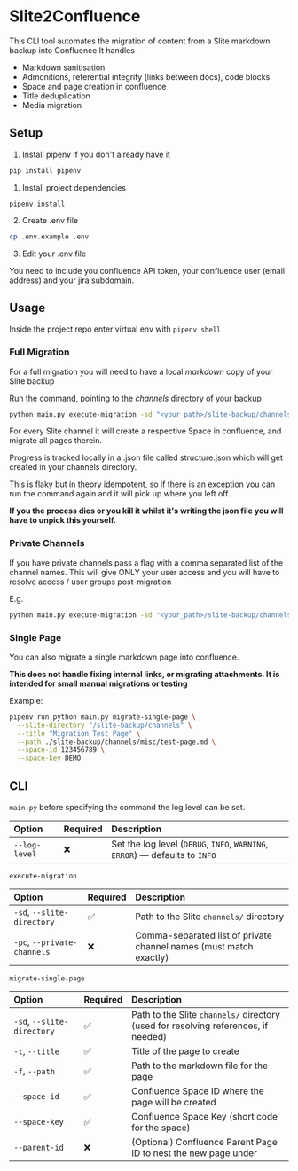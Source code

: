 # Slite2Confluence
This CLI tool automates the migration of content from a Slite markdown backup into Confluence
It handles
* Markdown sanitisation
* Admonitions, referential integrity (links between docs), code blocks
* Space and page creation in confluence
* Title deduplication 
* Media migration

## Setup
1. Install pipenv if you don't already have it
```bash
pip install pipenv
```

1. Install project dependencies

```
pipenv install
```
2. Create .env file
```bash
cp .env.example .env
```

3. Edit your .env file

You need to include you confluence API token, your confluence user (email address) and your jira subdomain.

## Usage

Inside the project repo enter virtual env with `pipenv shell`

### Full Migration

For a full migration you will need to have a local _markdown_ copy of your Slite backup

Run the command, pointing to the _channels_ directory of your backup
```bash
python main.py execute-migration -sd "<your_path>/slite-backup/channels"
```

For every Slite channel it will create a respective Space in confluence, and migrate all pages therein.

Progress is tracked locally in a .json file called structure.json which will get created in your channels directory.

This is flaky but in theory idempotent, so if there is an exception you can run the command again and it will pick up where you left off.

**If you the process dies or you kill it whilst it's writing the json file you will have to unpick this yourself.**

### Private Channels
If you have private channels pass a flag with a comma separated list of the channel names. This will give ONLY your user access and you will have to resolve access / user groups post-migration

E.g.

```bash
python main.py execute-migration -sd "<your_path>/slite-backup/channels" -pc "Admin,TopSecret"
```

### Single Page
You can also migrate a single markdown page into confluence.

**This does not handle fixing internal links, or migrating attachments. It is intended for small manual migrations or testing**

Example:

```bash
pipenv run python main.py migrate-single-page \
  --slite-directory "/slite-backup/channels" \
  --title "Migration Test Page" \
  --path ./slite-backup/channels/misc/test-page.md \
  --space-id 123456789 \
  --space-key DEMO
```

## CLI

`main.py` before specifying the command the log level can be set.

| Option | Required | Description |
|:-------|:---------|:------------|
| `--log-level` | ❌ | Set the log level (`DEBUG`, `INFO`, `WARNING`, `ERROR`) — defaults to `INFO` |

`execute-migration`

| Option | Required | Description |
|:-------|:---------|:------------|
| `-sd`, `--slite-directory` | ✅ | Path to the Slite `channels/` directory |
| `-pc`, `--private-channels` | ❌ | Comma-separated list of private channel names (must match exactly) |

`migrate-single-page`

| Option | Required | Description |
|:-------|:---------|:------------|
| `-sd`, `--slite-directory` | ✅ | Path to the Slite `channels/` directory (used for resolving references, if needed) |
| `-t`, `--title` | ✅ | Title of the page to create |
| `-f`, `--path` | ✅ | Path to the markdown file for the page |
| `--space-id` | ✅ | Confluence Space ID where the page will be created |
| `--space-key` | ✅ | Confluence Space Key (short code for the space) |
| `--parent-id` | ❌ | (Optional) Confluence Parent Page ID to nest the new page under |
